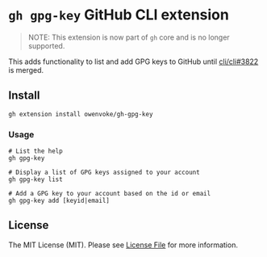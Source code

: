 # `gh gpg-key` GitHub CLI extension

> NOTE: This extension is now part of `gh` core and is no longer supported.

This adds functionality to list and add GPG keys to GitHub until [cli/cli#3822](https://github.com/cli/cli/pull/3822) is merged.

## Install

```shell
gh extension install owenvoke/gh-gpg-key
```

### Usage

```shell
# List the help
gh gpg-key

# Display a list of GPG keys assigned to your account
gh gpg-key list

# Add a GPG key to your account based on the id or email
gh gpg-key add [keyid|email]
```

## License

The MIT License (MIT). Please see [License File](LICENSE.md) for more information.
